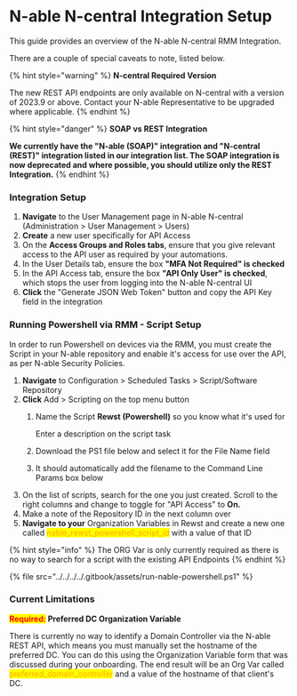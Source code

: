 # N-able N-central Integration Setup

This guide provides an overview of the N-able N-central RMM Integration. &#x20;

There are a couple of special caveats to note, listed below.

{% hint style="warning" %}
**N-central Required Version**

The new REST API endpoints are only available on N-central with a version of 2023.9 or above.  Contact your N-able Representative to be upgraded where applicable.
{% endhint %}

{% hint style="danger" %}
**SOAP vs REST Integration**

**We currently have the "N-able (SOAP)" integration and "N-central (REST)" integration listed in our integration list.  The SOAP integration is now deprecated and where possible, you should utilize only the REST Integration.**
{% endhint %}

### Integration Setup

1. **Navigate** to the User Management page in N-able N-central (Administration > User Management > Users)
2. **Create** a new user specifically for API Access
3. On the **Access Groups and Roles tabs**, ensure that you give relevant access to the API user as required by your automations.
4. In the User Details tab, ensure the box **"MFA Not Required" is checked**
5. In the API Access tab, ensure the box **"API Only User" is checked**, which stops the user from logging into the N-able N-central UI
6. **Click** the "Generate JSON Web Token" button and copy the API Key field in the integration

### Running Powershell via RMM - Script Setup

In order to run Powershell on devices via the RMM, you must create the Script in your N-able repository and enable it's access for use over the API, as per N-able Security Policies.

1. &#x20;**Navigate** to Configuration > Scheduled Tasks > Script/Software Repository
2. **Click** Add > Scripting on the top menu button
   1.  Name the Script **Rewst (Powershell)** so you know what it's used for

       Enter a description on the script task
   2. Download the PS1 file below and select it for the File Name field
   3. It should automatically add the filename to the Command Line Params box below
3. On the list of scripts, search for the one you just created.  Scroll to the right columns and change to toggle for "API Access" to **On.**&#x20;
4. Make a note of the Repository ID in the next column over
5. **Navigate to your** Organization Variables in Rewst and create a new one called <mark style="color:orange;">nable\_rewst\_powershell\_script\_id</mark> with a value of that ID

{% hint style="info" %}
The ORG Var is only currently required as there is no way to search for a script with the existing API Endpoints
{% endhint %}

{% file src="../../../../.gitbook/assets/run-nable-powershell.ps1" %}

### Current Limitations

<mark style="color:red;">**Required:**</mark>**&#x20;Preferred DC Organization Variable**

There is currently no way to identify a Domain Controller via the N-able REST API, which means you must manually set the hostname of the preferred DC.  You can do this using the Organization Variable form that was discussed during your onboarding.  The end result will be an Org Var called <mark style="color:orange;">preferred\_domain\_controller</mark> and a value of the hostname of that client's DC.



